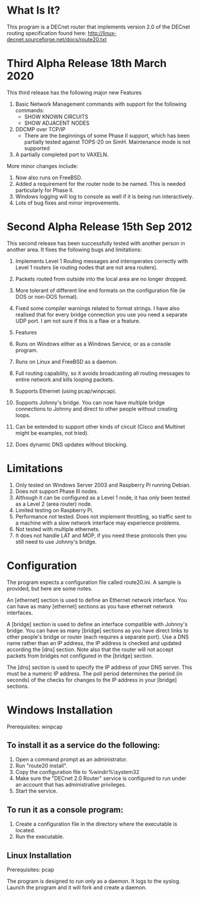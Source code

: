 # What Is It?
This program is a DECnet router that implements version 2.0 of the DECnet routing specification
found here: http://linux-decnet.sourceforge.net/docs/route20.txt

# Third Alpha Release 18th March 2020
This third release has the following major new Features
1. Basic Network Management commands with support for the following commands:
   * SHOW KNOWN CIRCUITS
   * SHOW ADJACENT NODES
1. DDCMP over TCP/IP
   * There are the beginnings of some Phase II support, which has been partially tested against TOPS-20 on SimH. Maintenance mode is not supported
1. A partially completed port to VAXELN.

More minor changes include:
1. Now also runs on FreeBSD.
1. Added a requirement for the router node to be named. This is needed particularly for Phase II.
1. Windows logging will log to console as well if it is being run interactively.
1. Lots of bug fixes and minor improvements.

# Second Alpha Release 15th Sep 2012
This second release has been successfully tested with another person in another area. It
fixes the following bugs and limitations:

1. Implements Level 1 Routing messages and interoperates correctly with Level 1 routers (ie routing nodes that are not area routers).
1. Packets routed from outside into the local area are no longer dropped.
1. More tolerant of different line end formats on the configuration file (ie DOS or non-DOS format).
1. Fixed some compiler warnings related to format strings.
I have also realised that for every bridge connection you use you need a separate UDP port.
I am not sure if this is a flaw or a feature.

1. Features
1. Runs on Windows either as a Windows Service, or as a console program.
1. Runs on Linux and FreeBSD as a daemon.
1. Full routing capability, so it avoids broadcasting all routing messages to entire network and kills looping packets.
1. Supports Ethernet (using pcap/winpcap).
1. Supports Johnny's bridge. You can now have multiple bridge connections to Johnny and direct to other people without creating loops.
1. Can be extended to support other kinds of circuit (Cisco and Multinet might be examples, not tried).
1. Does dynamic DNS updates without blocking.

# Limitations
1. Only tested on Windows Server 2003 and Raspberry Pi running Debian.
1. Does not support Phase III nodes.
1. Although it can be configured as a Level 1 node, it has only been tested as a Level 2 (area router) node.
1. Limited testing on Raspberry Pi.
1. Performance not tested. Does not implement throttling, so traffic sent to a machine with a slow network interface may experience problems.
1. Not tested with multiple ethernets.
1. It does not handle LAT and MOP, if you need these protocols then you still need to use Johnny's bridge.

# Configuration

The program expects a configuration file called route20.ini. A sample is provided, but here are some notes.

An \[ethernet\] section is used to define an Ethernet network interface. You can have as many \[ethernet\] sections as you have ethernet network interfaces.

A \[bridge\] section is used to define an interface compatible with Johnny's bridge. You can have as many \[bridge\] sections as you have direct links to other people's bridge or router (each requires a separate port). Use a DNS name rather than an IP address, the IP address is checked and updated according the \[dns\] section. Note also that the router will not accept packets from bridges not configured in the 
\[bridge\] section.

The \[dns\] section is used to specify the IP address of your DNS server. This must be a numeric IP address. The poll period determines the period (in seconds) of the checks for changes to the IP address in your \[bridge\] sections.

# Windows Installation

Prerequisites: winpcap

## To install it as a service do the following:

1. Open a command prompt as an administrator.
1. Run "route20 install".
1. Copy the configuration file to %windir%\system32
1. Make sure the "DECnet 2.0 Router" service is configured to run under an account that has administrative privileges.
1. Start the service.

## To run it as a console program:

1. Create a configuration file in the directory where the executable is located.
1. Run the executable.

## Linux Installation

Prerequisites: pcap

The program is designed to run only as a daemon. It logs to the syslog.
Launch the program and it will fork and create a daemon.
